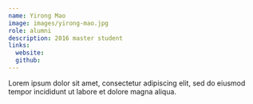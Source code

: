 ```yaml
---
name: Yirong Mao
image: images/yirong-mao.jpg
role: alumni
description: 2016 master student
links:
  website: 
  github: 
---
```


Lorem ipsum dolor sit amet, consectetur adipiscing elit, sed do eiusmod tempor incididunt ut labore et dolore magna aliqua.
